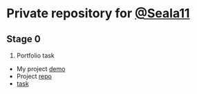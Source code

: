# Private repository for [@Seala11](https://github.com/Seala11)

## Stage 0
1. Portfolio task 
  - My project [demo](https://rolling-scopes-school.github.io/seala11-JSFEPRESCHOOL/portfolio/)
  - Project [repo](https://github.com/rolling-scopes-school/seala11-JSFEPRESCHOOL/tree/portfolio)
  - [task](https://github.com/rolling-scopes-school/tasks/blob/master/tasks/portfolio/portfolio.md)
